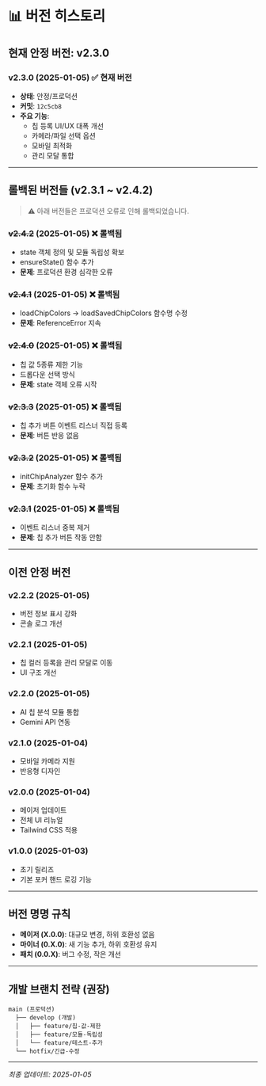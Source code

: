# 📊 버전 히스토리

## 현재 안정 버전: v2.3.0

### v2.3.0 (2025-01-05) ✅ **현재 버전**
- **상태**: 안정/프로덕션
- **커밋**: `12c5cb8`
- **주요 기능**:
  - 칩 등록 UI/UX 대폭 개선
  - 카메라/파일 선택 옵션
  - 모바일 최적화
  - 관리 모달 통합

---

## 롤백된 버전들 (v2.3.1 ~ v2.4.2)

> ⚠️ 아래 버전들은 프로덕션 오류로 인해 롤백되었습니다.

### ~~v2.4.2~~ (2025-01-05) ❌ 롤백됨
- state 객체 정의 및 모듈 독립성 확보
- ensureState() 함수 추가
- **문제**: 프로덕션 환경 심각한 오류

### ~~v2.4.1~~ (2025-01-05) ❌ 롤백됨
- loadChipColors → loadSavedChipColors 함수명 수정
- **문제**: ReferenceError 지속

### ~~v2.4.0~~ (2025-01-05) ❌ 롤백됨
- 칩 값 5종류 제한 기능
- 드롭다운 선택 방식
- **문제**: state 객체 오류 시작

### ~~v2.3.3~~ (2025-01-05) ❌ 롤백됨
- 칩 추가 버튼 이벤트 리스너 직접 등록
- **문제**: 버튼 반응 없음

### ~~v2.3.2~~ (2025-01-05) ❌ 롤백됨
- initChipAnalyzer 함수 추가
- **문제**: 초기화 함수 누락

### ~~v2.3.1~~ (2025-01-05) ❌ 롤백됨
- 이벤트 리스너 중복 제거
- **문제**: 칩 추가 버튼 작동 안함

---

## 이전 안정 버전

### v2.2.2 (2025-01-05)
- 버전 정보 표시 강화
- 콘솔 로그 개선

### v2.2.1 (2025-01-05)
- 칩 컬러 등록을 관리 모달로 이동
- UI 구조 개선

### v2.2.0 (2025-01-05)
- AI 칩 분석 모듈 통합
- Gemini API 연동

### v2.1.0 (2025-01-04)
- 모바일 카메라 지원
- 반응형 디자인

### v2.0.0 (2025-01-04)
- 메이저 업데이트
- 전체 UI 리뉴얼
- Tailwind CSS 적용

### v1.0.0 (2025-01-03)
- 초기 릴리즈
- 기본 포커 핸드 로깅 기능

---

## 버전 명명 규칙

- **메이저 (X.0.0)**: 대규모 변경, 하위 호환성 없음
- **마이너 (0.X.0)**: 새 기능 추가, 하위 호환성 유지
- **패치 (0.0.X)**: 버그 수정, 작은 개선

---

## 개발 브랜치 전략 (권장)

```
main (프로덕션)
  ├── develop (개발)
  │   ├── feature/칩-값-제한
  │   ├── feature/모듈-독립성
  │   └── feature/테스트-추가
  └── hotfix/긴급-수정
```

---

*최종 업데이트: 2025-01-05*